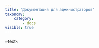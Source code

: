 ```yaml
---
title: 'Документация для администраторов'
taxonomy:
    category:
        - docs
visible: true
---
```


~text~